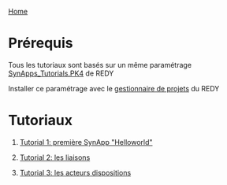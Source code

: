 [Home](../sitemap.md)

# Prérequis

Tous les tutoriaux sont basés sur un même paramétrage [SynApps_Tutorials.PK4](../configs/SynApps_Tutorials.PK4) de REDY

Installer ce paramétrage avec le [gestionnaire de projets](../../redy/installPK4.md) du REDY


# Tutoriaux

1. [Tutorial 1: première SynApp "Helloworld"](tuto01/index.md)

2. [Tutorial 2: les liaisons](tuto02/index.md)

3. [Tutorial 3: les acteurs dispositions](tuto03/index.md)